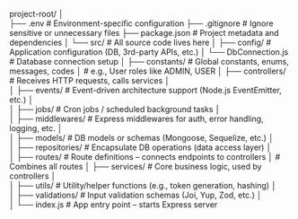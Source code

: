 project-root/
│               
├── .env                     # Environment-specific configuration
├── .gitignore               # Ignore sensitive or unnecessary files
├── package.json             # Project metadata and dependencies
│
└── src/                     # All source code lives here
    │
    ├── config/              # Application configuration (DB, 3rd-party APIs, etc.)
    │   └── DbConnection.js  # Database connection setup
    │
    ├── constants/           # Global constants, enums, messages, codes
    │                        # e.g., User roles like ADMIN, USER
    │
    ├── controllers/         # Receives HTTP requests, calls services
    │   
    │
    ├── events/              # Event-driven architecture support (Node.js  EventEmitter, etc.)
    │   
    │
    ├── jobs/                # Cron jobs / scheduled background tasks
    │   
    │
    ├── middlewares/         # Express middlewares for auth, error handling, logging, etc.
    │   
    │
    ├── models/              # DB models or schemas (Mongoose, Sequelize, etc.)
    │   
    │
    ├── repositories/        # Encapsulate DB operations (data access layer)
    │   
    │
    ├── routes/              # Route definitions – connects endpoints to controllers
    │                        # Combines all routes
    │
    ├── services/            # Core business logic, used by controllers
    │   
    │
    ├── utils/               # Utility/helper functions (e.g., token generation, hashing)
    │   
    │
    ├── validations/         # Input validation schemas (Joi, Yup, Zod, etc.)
    │   
    │
    └── index.js             # App entry point – starts Express server 
